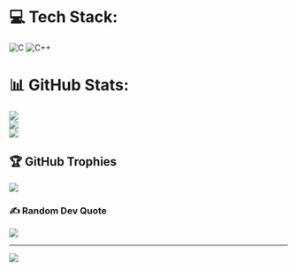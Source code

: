 # 💻 Tech Stack:
![C](https://img.shields.io/badge/c-%2300599C.svg?style=for-the-badge&logo=c&logoColor=white) ![C++](https://img.shields.io/badge/c++-%2300599C.svg?style=for-the-badge&logo=c%2B%2B&logoColor=white)
# 📊 GitHub Stats:
![](https://github-readme-stats.vercel.app/api?username=Davide2206&theme=dark&hide_border=false&include_all_commits=false&count_private=true)<br/>
![](https://github-readme-streak-stats.herokuapp.com/?user=Davide2206&theme=dark&hide_border=false)<br/>
![](https://github-readme-stats.vercel.app/api/top-langs/?username=Davide2206&theme=dark&hide_border=false&include_all_commits=false&count_private=true&layout=compact)

## 🏆 GitHub Trophies
![](https://github-profile-trophy.vercel.app/?username=Davide2206&theme=dark&no-frame=true&no-bg=true&margin-w=4)

### ✍️ Random Dev Quote
![](https://quotes-github-readme.vercel.app/api?type=horizontal&theme=dark)

---
[![](https://visitcount.itsvg.in/api?id=Davide2206&icon=5&color=12)](https://visitcount.itsvg.in)

<!-- Proudly created with GPRM ( https://gprm.itsvg.in ) -->
